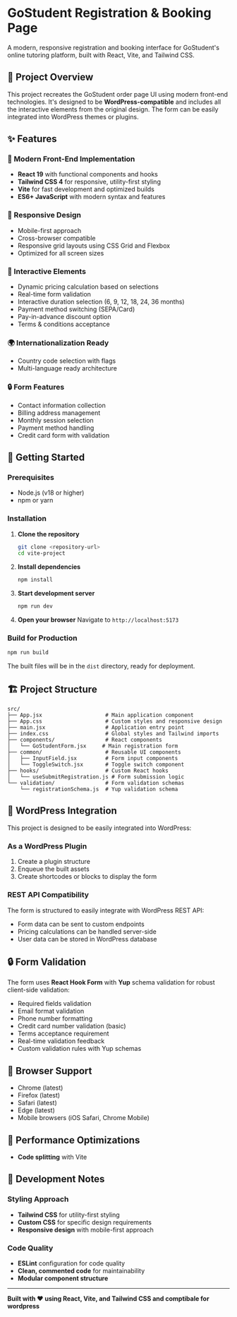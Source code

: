 # GoStudent Registration & Booking Page

A modern, responsive registration and booking interface for GoStudent's online tutoring platform, built with React, Vite, and Tailwind CSS.

## 🎯 Project Overview

This project recreates the GoStudent order page UI using modern front-end technologies. It's designed to be **WordPress-compatible** and includes all the interactive elements from the original design. The form can be easily integrated into WordPress themes or plugins.

## ✨ Features

### 🎨 Modern Front-End Implementation
- **React 19** with functional components and hooks
- **Tailwind CSS 4** for responsive, utility-first styling
- **Vite** for fast development and optimized builds
- **ES6+ JavaScript** with modern syntax and features

### 📱 Responsive Design
- Mobile-first approach
- Cross-browser compatible
- Responsive grid layouts using CSS Grid and Flexbox
- Optimized for all screen sizes

### 🔧 Interactive Elements
- Dynamic pricing calculation based on selections
- Real-time form validation
- Interactive duration selection (6, 9, 12, 18, 24, 36 months)
- Payment method switching (SEPA/Card)
- Pay-in-advance discount option
- Terms & conditions acceptance

### 🌍 Internationalization Ready
- Country code selection with flags
- Multi-language ready architecture

### 🔒 Form Features
- Contact information collection
- Billing address management
- Monthly session selection
- Payment method handling
- Credit card form with validation

## 🚀 Getting Started

### Prerequisites
- Node.js (v18 or higher)
- npm or yarn

### Installation

1. **Clone the repository**
   ```bash
   git clone <repository-url>
   cd vite-project
   ```

2. **Install dependencies**
   ```bash
   npm install
   ```

3. **Start development server**
   ```bash
   npm run dev
   ```

4. **Open your browser**
   Navigate to `http://localhost:5173`

### Build for Production

```bash
npm run build
```

The built files will be in the `dist` directory, ready for deployment.

## 🏗️ Project Structure

```
src/
├── App.jsx                    # Main application component
├── App.css                    # Custom styles and responsive design
├── main.jsx                   # Application entry point
├── index.css                  # Global styles and Tailwind imports
├── components/                # React components
│   └── GoStudentForm.jsx     # Main registration form
├── common/                    # Reusable UI components
│   ├── InputField.jsx         # Form input components
│   └── ToggleSwitch.jsx       # Toggle switch component
├── hooks/                     # Custom React hooks
│   └── useSubmitRegistration.js # Form submission logic
└── validation/                # Form validation schemas
    └── registrationSchema.js  # Yup validation schema
```


## 🔧 WordPress Integration

This project is designed to be easily integrated into WordPress:

### As a WordPress Plugin
1. Create a plugin structure
2. Enqueue the built assets
3. Create shortcodes or blocks to display the form

### REST API Compatibility
The form is structured to easily integrate with WordPress REST API:
- Form data can be sent to custom endpoints
- Pricing calculations can be handled server-side
- User data can be stored in WordPress database


## 🔒 Form Validation

The form uses **React Hook Form** with **Yup** schema validation for robust client-side validation:

- Required fields validation
- Email format validation  
- Phone number formatting
- Credit card number validation (basic)
- Terms acceptance requirement
- Real-time validation feedback
- Custom validation rules with Yup schemas

## 🎯 Browser Support

- Chrome (latest)
- Firefox (latest)
- Safari (latest)
- Edge (latest)
- Mobile browsers (iOS Safari, Chrome Mobile)

## 🚀 Performance Optimizations

- **Code splitting** with Vite

## 📝 Development Notes



### Styling Approach
- **Tailwind CSS** for utility-first styling
- **Custom CSS** for specific design requirements
- **Responsive design** with mobile-first approach

### Code Quality
- **ESLint** configuration for code quality
- **Clean, commented code** for maintainability
- **Modular component structure**

---

**Built with ❤️ using React, Vite, and Tailwind CSS and comptibale for wordpress**
